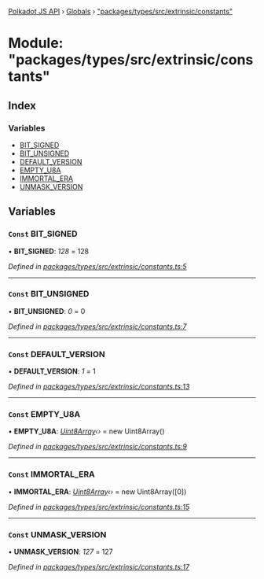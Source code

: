 [Polkadot JS API](../README.md) › [Globals](../globals.md) › ["packages/types/src/extrinsic/constants"](_packages_types_src_extrinsic_constants_.md)

# Module: "packages/types/src/extrinsic/constants"

## Index

### Variables

* [BIT_SIGNED](_packages_types_src_extrinsic_constants_.md#const-bit_signed)
* [BIT_UNSIGNED](_packages_types_src_extrinsic_constants_.md#const-bit_unsigned)
* [DEFAULT_VERSION](_packages_types_src_extrinsic_constants_.md#const-default_version)
* [EMPTY_U8A](_packages_types_src_extrinsic_constants_.md#const-empty_u8a)
* [IMMORTAL_ERA](_packages_types_src_extrinsic_constants_.md#const-immortal_era)
* [UNMASK_VERSION](_packages_types_src_extrinsic_constants_.md#const-unmask_version)

## Variables

### `Const` BIT_SIGNED

• **BIT_SIGNED**: *128* = 128

*Defined in [packages/types/src/extrinsic/constants.ts:5](https://github.com/polkadot-js/api/blob/533f9ce249/packages/types/src/extrinsic/constants.ts#L5)*

___

### `Const` BIT_UNSIGNED

• **BIT_UNSIGNED**: *0* = 0

*Defined in [packages/types/src/extrinsic/constants.ts:7](https://github.com/polkadot-js/api/blob/533f9ce249/packages/types/src/extrinsic/constants.ts#L7)*

___

### `Const` DEFAULT_VERSION

• **DEFAULT_VERSION**: *1* = 1

*Defined in [packages/types/src/extrinsic/constants.ts:13](https://github.com/polkadot-js/api/blob/533f9ce249/packages/types/src/extrinsic/constants.ts#L13)*

___

### `Const` EMPTY_U8A

• **EMPTY_U8A**: *[Uint8Array](../classes/_packages_types_src_codec_raw_.raw.md#static-uint8array)‹›* = new Uint8Array()

*Defined in [packages/types/src/extrinsic/constants.ts:9](https://github.com/polkadot-js/api/blob/533f9ce249/packages/types/src/extrinsic/constants.ts#L9)*

___

### `Const` IMMORTAL_ERA

• **IMMORTAL_ERA**: *[Uint8Array](../classes/_packages_types_src_codec_raw_.raw.md#static-uint8array)‹›* = new Uint8Array([0])

*Defined in [packages/types/src/extrinsic/constants.ts:15](https://github.com/polkadot-js/api/blob/533f9ce249/packages/types/src/extrinsic/constants.ts#L15)*

___

### `Const` UNMASK_VERSION

• **UNMASK_VERSION**: *127* = 127

*Defined in [packages/types/src/extrinsic/constants.ts:17](https://github.com/polkadot-js/api/blob/533f9ce249/packages/types/src/extrinsic/constants.ts#L17)*
